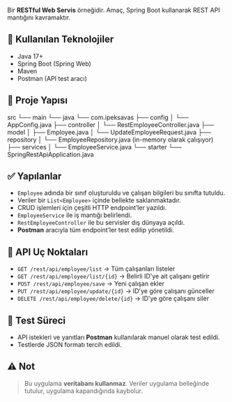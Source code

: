 Bir **RESTful Web Servis** örneğidir. Amaç, Spring Boot kullanarak REST API mantığını kavramaktır.

## 🚀 Kullanılan Teknolojiler

- Java 17+
- Spring Boot (Spring Web)
- Maven
- Postman (API test aracı)

## 📁 Proje Yapısı

src
└── main
└── java
└── com.ipeksavas
├── config
│ └── AppConfig.java
├── controller
│ └── RestEmployeeController.java
├── model
│ ├── Employee.java
│ └── UpdateEmployeeRequest.java
├── repository
│ └── EmployeeRepository.java (in-memory olarak çalışıyor)
├── services
│ └── EmployeeService.java
└── starter
└── SpringRestApiApplication.java


## ✅ Yapılanlar

- `Employee` adında bir sınıf oluşturuldu ve çalışan bilgileri bu sınıfta tutuldu.
- Veriler bir `List<Employee>` içinde bellekte saklanmaktadır.
- CRUD işlemleri için çeşitli HTTP endpoint’ler yazıldı.
- `EmployeeService` ile iş mantığı belirlendi.
- `RestEmployeeController` ile bu servisler dış dünyaya açıldı.
- **Postman** aracıyla tüm endpoint’ler test edilip yönetildi.

## 🔗 API Uç Noktaları

- `GET /rest/api/employee/list` → Tüm çalışanları listeler  
- `GET /rest/api/employee/list/{id}` → Belirli ID'ye ait çalışanı getirir  
- `POST /rest/api/employee/save` → Yeni çalışan ekler  
- `PUT /rest/api/employee/update/{id}` → ID'ye göre çalışanı günceller  
- `DELETE /rest/api/employee/delete/{id}` → ID'ye göre çalışanı siler  

## 🧪 Test Süreci

- API istekleri ve yanıtları **Postman** kullanılarak manuel olarak test edildi.
- Testlerde JSON formatı tercih edildi.

## ⚠️ Not

> Bu uygulama **veritabanı kullanmaz**. Veriler uygulama belleğinde tutulur, uygulama kapandığında kaybolur.

